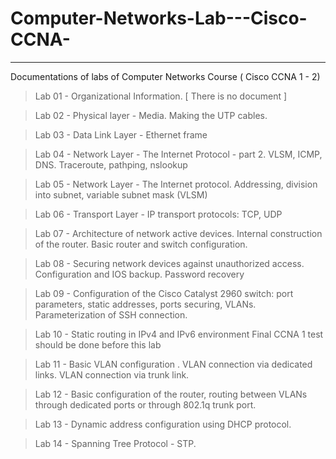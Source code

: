 # Computer-Networks-Lab---Cisco-CCNA-

<hr>


Documentations of labs of Computer Networks Course ( Cisco CCNA 1 - 2)

> Lab 01 - Organizational Information. [ There is no document ]

> Lab 02 - Physical layer - Media. Making the UTP cables.

> Lab 03 - Data Link Layer -  Ethernet frame

> Lab 04 - Network Layer - The Internet Protocol - part 2. VLSM, ICMP, DNS. Traceroute, pathping, nslookup

> Lab 05 - Network Layer - The Internet protocol. Addressing, division into subnet, variable subnet mask (VLSM)

> Lab 06 - Transport Layer - IP transport protocols: TCP, UDP

> Lab 07 - Architecture of network active devices. Internal construction of the router. Basic router and switch configuration.

> Lab 08 - Securing network devices against unauthorized access. Configuration and IOS backup. Password recovery

> Lab 09 - Configuration of the Cisco Catalyst 2960 switch: port parameters, static addresses, ports securing, VLANs. Parameterization of SSH connection.

> Lab 10 - Static routing in IPv4 and IPv6 environment
Final CCNA 1 test should be done before this lab

> Lab 11 - Basic VLAN configuration . VLAN connection via dedicated links. VLAN connection via trunk link.

> Lab 12 - Basic configuration of the router, routing between VLANs through dedicated ports or through 802.1q trunk port.

> Lab 13 - Dynamic address configuration using DHCP protocol.

> Lab 14 - Spanning Tree Protocol - STP.


